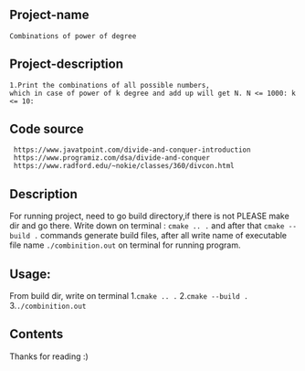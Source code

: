 ## Project-name
	Combinations of power of degree 
	
## Project-description
	1.Print the combinations of all possible numbers, 
	which in case of power of k degree and add up will get N. N <= 1000: k <= 10: 	
				
## Code source 
	 https://www.javatpoint.com/divide-and-conquer-introduction
	 https://www.programiz.com/dsa/divide-and-conquer
	 https://www.radford.edu/~nokie/classes/360/divcon.html

## Description
For running project, need to go build directory,if there is not PLEASE make dir and go there. Write down on terminal : `cmake .. .`  and after that `cmake --build .`  commands generate build files, after all write name of executable file name `./combinition.out` on terminal for running program.

## Usage:
From build dir, write on terminal
	1.`cmake .. .`
	2.`cmake --build .`
	3.`./combinition.out`

## Contents
Thanks for reading :)

